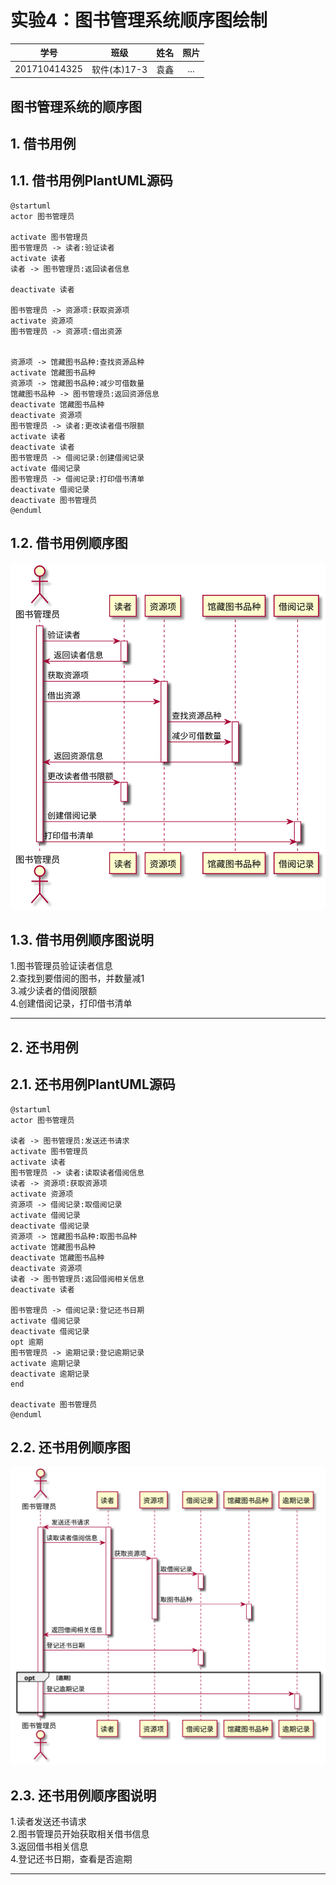 # 实验4：图书管理系统顺序图绘制
|学号|班级|姓名|照片|
|:-------:|:-------------: | :----------:|:---:|
|201710414325|软件(本)17-3|袁鑫|...|

## 图书管理系统的顺序图

## 1. 借书用例
## 1.1. 借书用例PlantUML源码

``` sequence
@startuml
actor 图书管理员

activate 图书管理员
图书管理员 -> 读者:验证读者
activate 读者
读者 -> 图书管理员:返回读者信息

deactivate 读者

图书管理员 -> 资源项:获取资源项
activate 资源项
图书管理员 -> 资源项:借出资源


资源项 -> 馆藏图书品种:查找资源品种
activate 馆藏图书品种
资源项 -> 馆藏图书品种:减少可借数量
馆藏图书品种 -> 图书管理员:返回资源信息
deactivate 馆藏图书品种
deactivate 资源项
图书管理员 -> 读者:更改读者借书限额
activate 读者
deactivate 读者
图书管理员 -> 借阅记录:创建借阅记录
activate 借阅记录
图书管理员 -> 借阅记录:打印借书清单
deactivate 借阅记录
deactivate 图书管理员
@enduml
```

## 1.2. 借书用例顺序图
![class](sequence1.svg)

## 1.3. 借书用例顺序图说明
1.图书管理员验证读者信息  
2.查找到要借阅的图书，并数量减1  
3.减少读者的借阅限额  
4.创建借阅记录，打印借书清单

***

## 2. 还书用例
## 2.1. 还书用例PlantUML源码

``` sequence
@startuml
actor 图书管理员

读者 -> 图书管理员:发送还书请求
activate 图书管理员
activate 读者
图书管理员 -> 读者:读取读者借阅信息
读者 -> 资源项:获取资源项
activate 资源项
资源项 -> 借阅记录:取借阅记录
activate 借阅记录
deactivate 借阅记录
资源项 -> 馆藏图书品种:取图书品种
activate 馆藏图书品种
deactivate 馆藏图书品种
deactivate 资源项
读者 -> 图书管理员:返回借阅相关信息
deactivate 读者

图书管理员 -> 借阅记录:登记还书日期
activate 借阅记录
deactivate 借阅记录
opt 逾期
图书管理员 -> 逾期记录:登记逾期记录
activate 逾期记录
deactivate 逾期记录
end

deactivate 图书管理员
@enduml
```

## 2.2. 还书用例顺序图
![class](sequence2.svg)

## 2.3. 还书用例顺序图说明
1.读者发送还书请求  
2.图书管理员开始获取相关借书信息  
3.返回借书相关信息  
4.登记还书日期，查看是否逾期
***